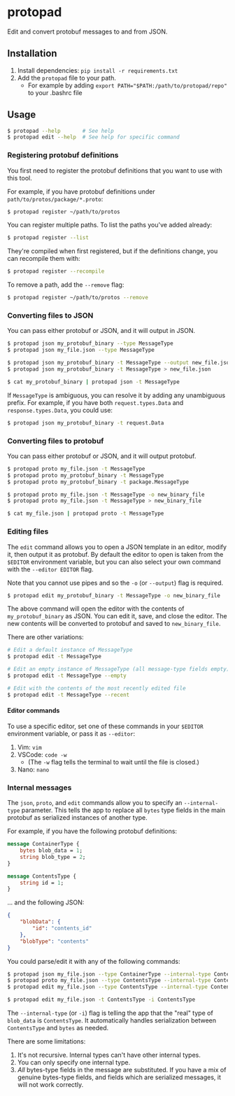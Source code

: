 # protopad

Edit and convert protobuf messages to and from JSON.

## Installation

1.  Install dependencies: `pip install -r requirements.txt`
2.  Add the `protopad` file to your path.
    -   For example by adding `export PATH="$PATH:/path/to/protopad/repo"` to your .bashrc file

## Usage

```bash
$ protopad --help       # See help
$ protopad edit --help  # See help for specific command
```

### Registering protobuf definitions

You first need to register the protobuf definitions that you want to use with this tool.

For example, if you have protobuf definitions under `path/to/protos/package/*.proto`:

```bash
$ protopad register ~/path/to/protos
```

You can register multiple paths. To list the paths you've added already:

```bash
$ protopad register --list
```

They're compiled when first registered, but if the definitions change, you can recompile them with:

```bash
$ protopad register --recompile
```

To remove a path, add the `--remove` flag:

```bash
$ protopad register ~/path/to/protos --remove
```

### Converting files to JSON

You can pass either protobuf or JSON, and it will output in JSON.

```bash
$ protopad json my_protobuf_binary --type MessageType
$ protopad json my_file.json --type MessageType

$ protopad json my_protobuf_binary -t MessageType --output new_file.json
$ protopad json my_protobuf_binary -t MessageType > new_file.json

$ cat my_protobuf_binary | protopad json -t MessageType
```

If `MessageType` is ambiguous, you can resolve it by adding any unambiguous prefix. For example, if you have both `request.types.Data` and `response.types.Data`, you could use:

```bash
$ protopad json my_protobuf_binary -t request.Data
```

### Converting files to protobuf

You can pass either protobuf or JSON, and it will output protobuf.

```bash
$ protopad proto my_file.json -t MessageType
$ protopad proto my_protobuf_binary -t MessageType
$ protopad proto my_protobuf_binary -t package.MessageType

$ protopad proto my_file.json -t MessageType -o new_binary_file
$ protopad proto my_file.json -t MessageType > new_binary_file

$ cat my_file.json | protopad proto -t MessageType
```

### Editing files

The `edit` command allows you to open a JSON template in an editor, modify it, then output it as protobuf. By default the editor to open is taken from the `$EDITOR` environment variable, but you can also select your own command with the `--editor EDITOR` flag.

Note that you cannot use pipes and so the `-o` (or `--output`) flag is required.

```bash
$ protopad edit my_protobuf_binary -t MessageType -o new_binary_file
```

The above command will open the editor with the contents of `my_protobuf_binary` as JSON. You can edit it, save, and close the editor. The new contents will be converted to protobuf and saved to `new_binary_file`.

There are other variations:

```bash
# Edit a default instance of MessageType
$ protopad edit -t MessageType

# Edit an empty instance of MessageType (all message-type fields empty)
$ protopad edit -t MessageType --empty

# Edit with the contents of the most recently edited file
$ protopad edit -t MessageType --recent
```

#### Editor commands

To use a specific editor, set one of these commands in your `$EDITOR` environment variable, or pass it as `--editor`:

1.  Vim: `vim`
2.  VSCode: `code -w`
    -   (The `-w` flag tells the terminal to wait until the file is closed.)
3.  Nano: `nano`

### Internal messages

The `json`, `proto`, and `edit` commands allow you to specify an `--internal-type` parameter. This tells the app to replace all `bytes` type fields in the main protobuf as serialized instances of another type.

For example, if you have the following protobuf definitions:

```proto
message ContainerType {
    bytes blob_data = 1;
    string blob_type = 2;
}

message ContentsType {
    string id = 1;
}
```

... and the following JSON:

```json
{
    "blobData": {
        "id": "contents_id"
    },
    "blobType": "contents"
}
```

You could parse/edit it with any of the following commands:

```bash
$ protopad json my_file.json --type ContainerType --internal-type ContentsType
$ protopad proto my_file.json --type ContentsType --internal-type ContentsType
$ protopad edit my_file.json --type ContentsType --internal-type ContentsType

$ protopad edit my_file.json -t ContentsType -i ContentsType
```

The `--internal-type` (or `-i`) flag is telling the app that the "real" type of `blob_data` is `ContentsType`. It automatically handles serialization between `ContentsType` and `bytes` as needed.

There are some limitations:

1.  It's not recursive. Internal types can't have other internal types.
2.  You can only specify one internal type.
3.  _All_ bytes-type fields in the message are substituted. If you have a mix of genuine bytes-type fields, and fields which are serialized messages, it will not work correctly.
